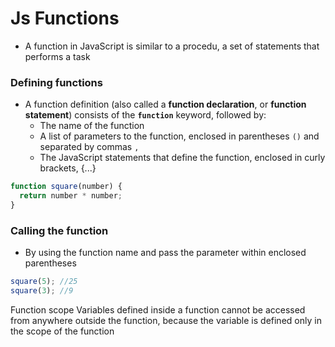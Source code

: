 # Js Functions
- A function in JavaScript is similar to a procedu, a set of statements that performs a task

### Defining functions
- A function definition (also called a **function declaration**, or **function statement**) consists of the **`function`** keyword, followed by:
  - The name of the function
  - A list of parameters to the function, enclosed in parentheses `()` and separated by commas `,`
  - The JavaScript statements that define the function, enclosed in curly brackets, {...}
```javascript
function square(number) {
  return number * number;
}
```
### Calling the function
- By using the function name and pass the parameter within enclosed parentheses

```javascript
square(5); //25
square(3); //9
```


Function scope
Variables defined inside a function cannot be accessed from anywhere outside the function, because the variable is defined only in the scope of the function
